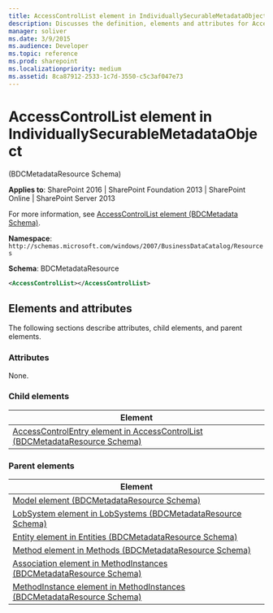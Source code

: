 ```yaml
---
title: AccessControlList element in IndividuallySecurableMetadataObject
description: Discusses the definition, elements and attributes for AccessControlList element in IndividuallySecurableMetadataObject.
manager: soliver
ms.date: 3/9/2015
ms.audience: Developer
ms.topic: reference
ms.prod: sharepoint
ms.localizationpriority: medium
ms.assetid: 8ca87912-2533-1c7d-3550-c5c3af047e73
---
```


# AccessControlList element in IndividuallySecurableMetadataObject 

(BDCMetadataResource Schema)

**Applies to**: SharePoint 2016 | SharePoint Foundation 2013 | SharePoint Online | SharePoint Server 2013

For more information, see [AccessControlList element (BDCMetadata Schema)](accesscontrollist-element-bdcmetadata-schema.md).

**Namespace**: `http://schemas.microsoft.com/windows/2007/BusinessDataCatalog/Resources`

**Schema**: BDCMetadataResource

```XML
<AccessControlList></AccessControlList>
```

## Elements and attributes

The following sections describe attributes, child elements, and parent elements.

### Attributes

None.

### Child elements

| Element |
| --- |
| [AccessControlEntry element in AccessControlList (BDCMetadataResource Schema)](accesscontrolentry-element-in-accesscontrollist-bdcmetadataresource-schema.md) |

### Parent elements

| Element |
| --- |
| [Model element (BDCMetadataResource Schema)](model-element-bdcmetadataresource-schema.md) |
| [LobSystem element in LobSystems (BDCMetadataResource Schema)](lobsystem-element-in-lobsystems-bdcmetadataresource-schema.md) |
| [Entity element in Entities (BDCMetadataResource Schema)](entity-element-in-entities-bdcmetadataresource-schema.md) |
| [Method element in Methods (BDCMetadataResource Schema)](method-element-in-methods-bdcmetadataresource-schema.md) |
| [Association element in MethodInstances (BDCMetadataResource Schema)](association-element-in-methodinstances-bdcmetadataresource-schema.md) |
| [MethodInstance element in MethodInstances (BDCMetadataResource Schema)](methodinstance-element-in-methodinstances-bdcmetadataresource-schema.md) |








